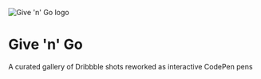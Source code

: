 ![Give 'n' Go logo](http://25.media.tumblr.com/avatar_881379c2831a_128.png "Give 'n' Go logo")

# Give 'n' Go

A curated gallery of Dribbble shots reworked as interactive CodePen pens
